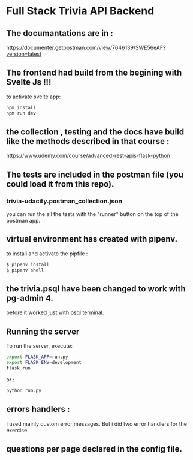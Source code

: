 # Full Stack Trivia API Backend


## The documantations are in :

https://documenter.getpostman.com/view/7646139/SWE56eAF?version=latest

## The frontend had build from the begining with Svelte Js !!!
to activate svelte app:
```bash
npm install
npm run dev
```


## the collection , testing and the docs have build like the methods described in that course :
https://www.udemy.com/course/advanced-rest-apis-flask-python

## The tests are included in the postman file (you could load it from this repo). 
### trivia-udacity.postman_collection.json

you can run the all the tests with the "runner" button 
on the top of the postman app.

## virtual environment has created with pipenv.

to install and activate the pipfile :

```bash
$ pipenv install 
$ pipenv shell
```
## the trivia.psql have been changed to work with pg-admin 4. 
before it worked just with psql terminal.


## Running the server

To run the server, execute:

```bash
export FLASK_APP=run.py
export FLASK_ENV=development
flask run
```

or :
```bash
python run.py
```

## errors handlers :
I used mainly custom error messages. 
But i did two error handlers for the exercise.

## questions per page declared in the config file.